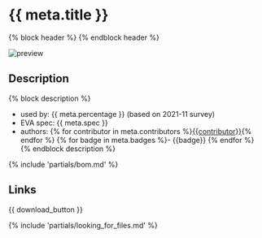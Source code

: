 # {{ meta.title }}

{% block header %}
{% endblock header %}

![preview](assets/{{meta.uid|safe_filename}}.png)

## Description

{% block description %}
- used by: {{ meta.percentage }} (based on 2021-11 survey)
- EVA spec: {{ meta.spec }}
- authors: {% for contributor in meta.contributors %}[{{contributor}}](https://github.com/{{contributor}}){% endfor %}
{% for badge in meta.badges %}- {{badge}}
{% endfor %}
{% endblock description %}

{% include 'partials/bom.md' %}

## Links

{{ download_button }}

{% include 'partials/looking_for_files.md' %}
